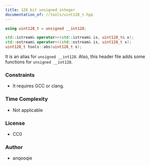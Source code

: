 ```yaml
---
title: 128 bit unsigned integer
documentation_of: //tools/uint128_t.hpp
---
```


```cpp
using uint128_t = unsigned __int128;

std::istream& operator>>(std::istream& is, uint128_t& x);
std::ostream& operator<<(std::ostream& is, uint128_t x);
uint128_t tools::abs(uint128_t x);
```

It is an alias for `unsigned __int128`.
Also, this header file adds some functions for `unsigned __int128`.

### Constraints
- It requires GCC or clang.

### Time Complexity
- Not applicable

### License
- CC0

### Author
- anqooqie
